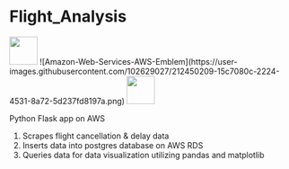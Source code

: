 # Flight_Analysis
<div id="badges">
  <img src="https://user-images.githubusercontent.com/102629027/181946301-ac3bf68f-83b9-45ee-b59c-e13785c6dc5f.png" width="50" height="50"/>
  ![Amazon-Web-Services-AWS-Emblem](https://user-images.githubusercontent.com/102629027/212450209-15c7080c-2224-4531-8a72-5d237fd8197a.png)
  <img src="https://user-images.githubusercontent.com/102629027/181937283-4e85e57e-3d2a-4fdb-9dd6-442929fe95fb.png" width="50" height="50"/>
</div>  

Python Flask app on AWS

1. Scrapes flight cancellation & delay data
2. Inserts data into postgres database on AWS RDS
3. Queries data for data visualization utilizing pandas and matplotlib
